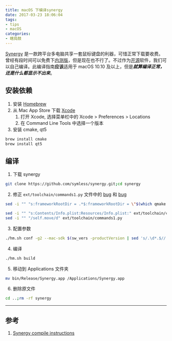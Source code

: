 ```yaml
---
title: macOS 下编译synergy
date: 2017-03-23 18:06:04
tags:
- tips
- macOS
categories:
- 瞎捣鼓
---
```


[Synergy](https://symless.com/synergy) 是一款跨平台多电脑共享一套鼠标键盘的利器，可惜正常下载要收费。曾经有段时间可以免费下[内测版](https://symless.com/nightly)，但是现在也不行了。不过作为[开源](https://github.com/symless/synergy)软件，我们可以自己编译。此编译指南**应该**适用于 macOS 10.10 及以上，但是***就算编译正常，还是什么都显示不出来***。

<!-- more -->

## 安装依赖
1. 安装 [Homebrew](https://brew.sh/)
2. 从 Mac App Store 下载 [Xcode](https://itunes.apple.com/us/app/xcode/id497799835)
	1. 打开 Xcode, 选择菜单栏中的 Xcode > Preferences > Locations
	2. 在 Command Line Tools 中选择一个版本
3. 安装 cmake, qt5
```sh
brew install cmake
brew install qt5
```

## 编译

1. 下载 synergy
```sh
git clone https://github.com/symless/synergy.git;cd synergy
```
2. 修正 `ext/toolchain/commands1.py` 文件中的 [bug](https://github.com/symless/synergy/issues/4572) 和 [bug](https://github.com/symless/synergy/pull/5826)
```sh
sed -i "" "s:frameworkRootDir = .*$:frameworkRootDir = \"$(which qmake | sed "s/bin.*$/Frameworks/")\":" ext/toolchain/commands1.py

sed -i "" "s:Contents/Info.plist:Resources/Info.plist:" ext/toolchain/commands1.py
sed -i "" "/self.move/d" ext/toolchain/commands1.py
```
3. 配置参数
```sh
./hm.sh conf -g2 --mac-sdk $(sw_vers -productVersion | sed 's/.\d*.$//') --mac-identity test
```
4. 编译
```sh
./hm.sh build
```
5. 移动到 Applications 文件夹
```sh
mv bin/Release/Synergy.app /Applications/Synergy.app
```
6. 删除原文件
```sh
cd ..;rm -rf synergy
```

----

## 参考

1. [Synergy compile instructions](https://github.com/symless/synergy/wiki/Compiling#Mac_OS_X_1010_and_above)